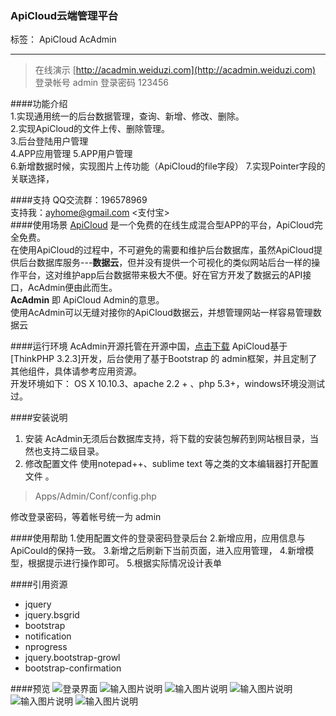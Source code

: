 ### ApiCloud云端管理平台
标签： ApiCloud AcAdmin

----
> 在线演示
[http://acadmin.weiduzi.com](http://acadmin.weiduzi.com)
登录帐号 admin  登录密码 123456

####功能介绍    
1.实现通用统一的后台数据管理，查询、新增、修改、删除。    
2.实现ApiCloud的文件上传、删除管理。    
3.后台登陆用户管理    
4.APP应用管理
5.APP用户管理    
6.新增数据时候，实现图片上传功能（ApiCloud的file字段） 
7.实现Pointer字段的关联选择，

####支持
QQ交流群：196578969    
支持我：ayhome@gmail.com <支付宝>    
####使用场景
[ApiCloud](http://www.apicloud.com/) 是一个免费的在线生成混合型APP的平台，ApiCloud完全免费。    
在使用ApiCloud的过程中，不可避免的需要和维护后台数据库，虽然ApiCloud提供后台数据库服务---**数据云**，但并没有提供一个可视化的类似网站后台一样的操作平台，这对维护app后台数据带来极大不便。好在官方开发了数据云的API接口，AcAdmin便由此而生。    
**AcAdmin** 即 ApiCloud Admin的意思。    
使用AcAdmin可以无缝对接你的ApiCloud数据云，并想管理网站一样容易管理数据云

####运行环境
AcAdmin开源托管在开源中国，[点击下载](http://git.oschina.net/anyhome/AcAdmin)
ApiCloud基于[ThinkPHP 3.2.3]开发，后台使用了基于Bootstrap 的 admin框架，并且定制了其他组件，具体请参考应用资源。    
开发环境如下：
OS X 10.10.3、apache 2.2 + 、php 5.3+，windows环境没测试过。

####安装说明

 1. 安装
AcAdmin无须后台数据库支持，将下载的安装包解药到网站根目录，当然也支持二级目录。
 2. 修改配置文件
 使用notepad++、sublime text 等之类的文本编辑器打开配置文件 。
> Apps/Admin/Conf/config.php

修改登录密码，等着帐号统一为 admin

####使用帮助
1.使用配置文件的登录密码登录后台
2.新增应用，应用信息与ApiCould的保持一致。
3.新增之后刷新下当前页面，进入应用管理，
4.新增模型，根据提示进行操作即可。
5.根据实际情况设计表单

####引用资源
 - jquery
 - jquery.bsgrid
 - bootstrap
 - notification
 - nprogress
 - jquery.bootstrap-growl
 - bootstrap-confirmation

####预览
![登录界面](https://static.oschina.net/uploads/img/201510/22122057_KINB.png "在这里输入图片标题")
![输入图片说明](https://static.oschina.net/uploads/img/201510/22122118_AVRs.png "在这里输入图片标题")
![输入图片说明](https://static.oschina.net/uploads/img/201510/22122130_hmRS.png "在这里输入图片标题")
![输入图片说明](https://static.oschina.net/uploads/img/201510/22122139_gXwR.png "在这里输入图片标题")
![输入图片说明](https://static.oschina.net/uploads/img/201510/22122148_87nN.png "在这里输入图片标题")
![输入图片说明](https://static.oschina.net/uploads/img/201510/22122156_iHwa.png "在这里输入图片标题")